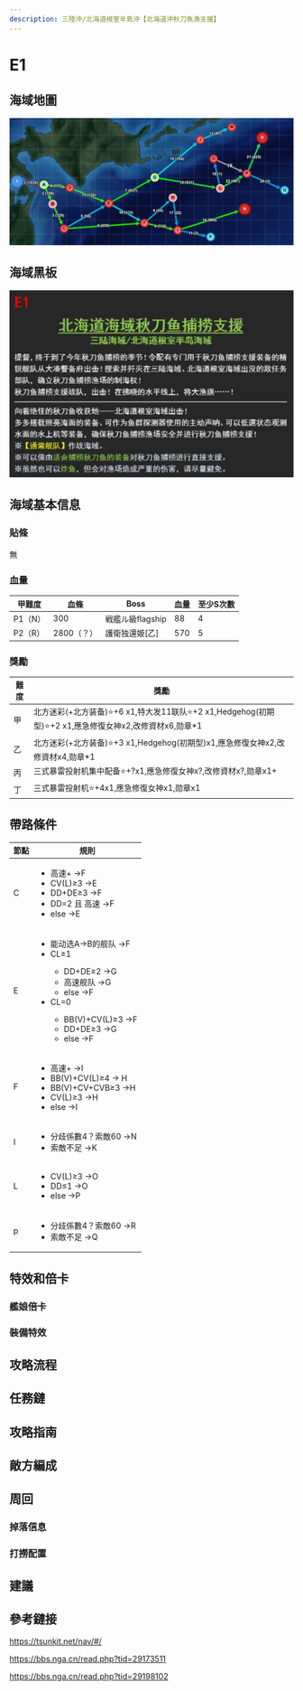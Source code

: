```yaml
---
description: 三陸沖/北海道根室半島沖【北海道沖秋刀魚漁支援】
---
```


# E1

## 海域地圖

![E1 三陸沖/北海道根室半島沖【北海道沖秋刀魚漁支援】](../../.gitbook/assets/fall2021e1.jpg)

## 海域黑板

![E1 三陸沖/北海道根室半島沖【北海道沖秋刀魚漁支援】](../../.gitbook/assets/fall2021e1b.jpg)

## 海域基本信息

### 貼條

無

### 血量

| 甲難度  | 血條       | Boss             | 血量 | 至少S次數 |
| ------- | ---------- | ---------------- | ---- | --------- |
| P1（N） | 300        | 戦艦ル級flagship | 88   | 4         |
| P2（R） | 2800（？） | 護衛独還姫[乙]   | 570  | 5         |

### 獎勵

| 難度 | 獎勵                                                                                                 |
| ---- | ---------------------------------------------------------------------------------------------------- |
| 甲   | 北方迷彩(+北方装备)⭐+6 x1,特大发11联队⭐+2 x1,Hedgehog(初期型)⭐+2 x1,應急修復女神x2,改修資材x6,勋章*1 |
| 乙   | 北方迷彩(+北方装备)⭐+3 x1,Hedgehog(初期型)x1,應急修復女神x2,改修資材x4,勋章*1                        |
| 丙   | 三式暴雷投射机集中配备⭐+?x1,應急修復女神x?,改修資材x?,勋章x1+                                        |
| 丁   | 三式暴雷投射机⭐+4x1,應急修復女神x1,勋章x1                                                            |


## 帶路條件

| 節點 | 規則                                                                                                                                                                                                       |
| ---- | ---------------------------------------------------------------------------------------------------------------------------------------------------------------------------------------------------------- |
| C    | <ul><li>高速+ →F</li><li>CV(L)≥3 →E</li><li>DD+DE≥3 →F</li><li>DD=2 且 高速 →F</li><li>else →E</li></ul>                                                                                           |
| E    | <ul><li>能动选A→B的舰队 →F</li><li>CL≥1</li><ul><li>DD+DE≥2 →G</li><li>高速舰队 →G</li><li>else →F</li></ul><li>CL=0</li><ul><li>BB(V)+CV(L)≥3 →F</li><li>DD+DE≥3 →G</li><li>else →F</li></ul></ul> |
| F    | <ul><li>高速+ →I</li><li>BB(V)+CV(L)≥4 → H</li><li>BB(V)+CV+CVB≥3 →H</li><li>CV(L)≥3 →H</li><li>else →I</li></ul>                                                                                       |
| I    | <ul><li>分歧係數4？索敵60 →N</li><li>索敵不足 →K</li></ul>                                                                                                                                                |
| L    | <ul><li>CV(L)≥3 →O</li><li>DD≤1 →O</li><li>else →P</li></ul>                                                                                                                                            |
| p    | <ul><li>分歧係數4？索敵60 →R</li><li>索敵不足 →Q</li></ul>                                                                                                                                                |

## 特效和倍卡

### 艦娘倍卡

### 裝備特效

## 攻略流程

## 任務鏈

## 攻略指南

## 敵方編成

## 周回

### 掉落信息

### 打撈配置

## 建議

## 參考鏈接

https://tsunkit.net/nav/#/

https://bbs.nga.cn/read.php?tid=29173511

https://bbs.nga.cn/read.php?tid=29198102